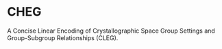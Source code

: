 # CHEG

A Concise Linear Encoding of Crystallographic Space Group Settings and Group-Subgroup Relationships (CLEG).

